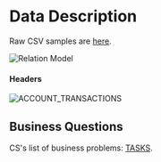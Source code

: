 Data Description
====

Raw CSV samples are [here](https://github.com/hackathonBI/CS/tree/master/sample%20data).

![Relation Model](https://raw.githubusercontent.com/hackathonBI/CS/master/sample%20data/erd2.jpg)

#### Headers

![ACCOUNT_TRANSACTIONS](https://raw.githubusercontent.com/hackathonBI/CS/master/sample%20data/headers/pic/ACCOUNT_TRANSACTIONS.jpg)

## Business Questions

CS's list of business problems: [TASKS](https://github.com/hackathonBI/CS/blob/master/Tasks.md).

